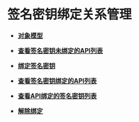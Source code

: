# 签名密钥绑定关系管理<a name="apig-phapi-180713139"></a>

-   **[对象模型](对象模型-104.md)**  

-   **[查看签名密钥未绑定的API列表](查看签名密钥未绑定的API列表-105.md)**  

-   **[绑定签名密钥](绑定签名密钥-106.md)**  

-   **[查看签名密钥绑定的API列表](查看签名密钥绑定的API列表-107.md)**  

-   **[查看API绑定的签名密钥列表](查看API绑定的签名密钥列表-108.md)**  

-   **[解除绑定](解除绑定-109.md)**  


